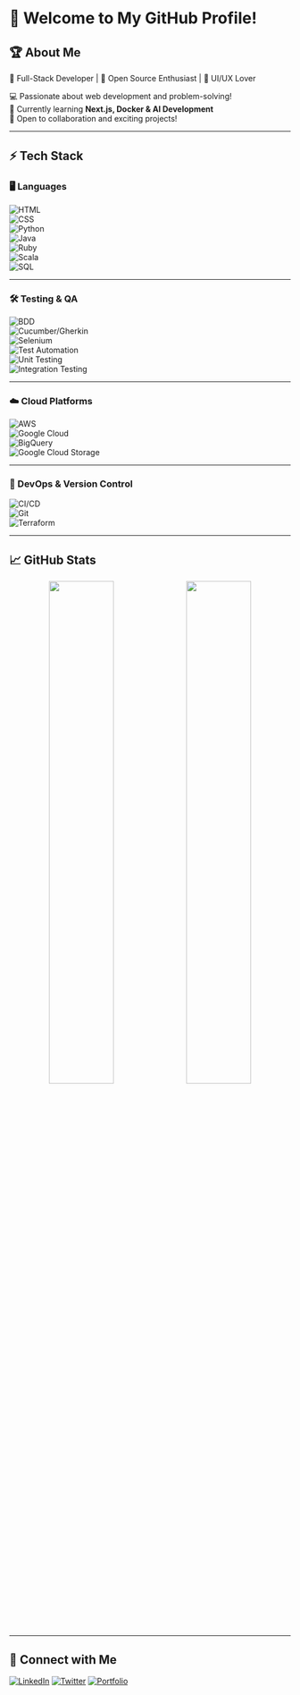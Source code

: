# 🚀 Welcome to My GitHub Profile!  

## 🏆 About Me  
🎯 Full-Stack Developer | 🚀 Open Source Enthusiast | 🎨 UI/UX Lover  

💻 Passionate about web development and problem-solving!  
📌 Currently learning **Next.js, Docker & AI Development**  
🎯 Open to collaboration and exciting projects!  

---

## ⚡ Tech Stack  

### 🖥️ Languages  
![HTML](https://img.shields.io/badge/-HTML5-E34F26?style=flat&logo=html5&logoColor=white)  
![CSS](https://img.shields.io/badge/-CSS3-1572B6?style=flat&logo=css3&logoColor=white)  
![Python](https://img.shields.io/badge/-Python-3776AB?style=flat&logo=python&logoColor=white)  
![Java](https://img.shields.io/badge/-Java-007396?style=flat&logo=java&logoColor=white)  
![Ruby](https://img.shields.io/badge/-Ruby-CC342D?style=flat&logo=ruby&logoColor=white)  
![Scala](https://img.shields.io/badge/-Scala-DC322F?style=flat&logo=scala&logoColor=white)  
![SQL](https://img.shields.io/badge/-SQL-4479A1?style=flat&logo=postgresql&logoColor=white)  

---

### 🛠 Testing & QA  
![BDD](https://img.shields.io/badge/-BDD-009688?style=flat&logo=cucumber&logoColor=white)  
![Cucumber/Gherkin](https://img.shields.io/badge/-Cucumber-23D96C?style=flat&logo=cucumber&logoColor=white)  
![Selenium](https://img.shields.io/badge/-Selenium-43B02A?style=flat&logo=selenium&logoColor=white)  
![Test Automation](https://img.shields.io/badge/-Test%20Automation-FF9A00?style=flat)  
![Unit Testing](https://img.shields.io/badge/-Unit%20Testing-2C2255?style=flat)  
![Integration Testing](https://img.shields.io/badge/-Integration%20Testing-4A90E2?style=flat)  

---

### ☁️ Cloud Platforms  
![AWS](https://img.shields.io/badge/-AWS-232F3E?style=flat&logo=amazon-aws&logoColor=white)  
![Google Cloud](https://img.shields.io/badge/-Google%20Cloud-4285F4?style=flat&logo=google-cloud&logoColor=white)  
![BigQuery](https://img.shields.io/badge/-BigQuery-669DF6?style=flat&logo=google-cloud&logoColor=white)  
![Google Cloud Storage](https://img.shields.io/badge/-Google%20Cloud%20Storage-1A73E8?style=flat&logo=google-cloud&logoColor=white)  

---

### 🚀 DevOps & Version Control  
![CI/CD](https://img.shields.io/badge/-CI%2FCD-005571?style=flat&logo=github-actions&logoColor=white)  
![Git](https://img.shields.io/badge/-Git-F05032?style=flat&logo=git&logoColor=white)  
![Terraform](https://img.shields.io/badge/-Terraform-623CE4?style=flat&logo=terraform&logoColor=white)  

---

## 📈 GitHub Stats  
<p align="center">
  <img width="48%" src="https://github-readme-stats.vercel.app/api?username=yourusername&show_icons=true&theme=tokyonight" />
  <img width="48%" src="https://github-readme-streak-stats.herokuapp.com/?user=yourusername&theme=tokyonight" />
</p>

---

## 🚀 Connect with Me  
[![LinkedIn](https://img.shields.io/badge/-LinkedIn-blue?style=flat&logo=Linkedin&logoColor=white)](https://linkedin.com/in/yourprofile)
[![Twitter](https://img.shields.io/badge/-Twitter-blue?style=flat&logo=Twitter&logoColor=white)](https://twitter.com/yourhandle)
[![Portfolio](https://img.shields.io/badge/-Portfolio-black?style=flat&logo=vercel&logoColor=white)](https://yourwebsite.com)
